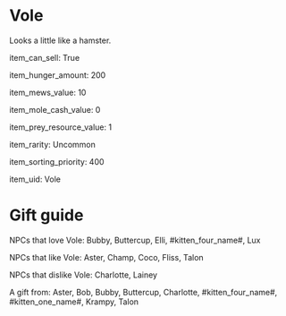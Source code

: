 # Vole

Looks a little like a hamster.

item_can_sell: True

item_hunger_amount: 200

item_mews_value: 10

item_mole_cash_value: 0

item_prey_resource_value: 1

item_rarity: Uncommon

item_sorting_priority: 400

item_uid: Vole

# Gift guide

NPCs that love Vole: Bubby, Buttercup, Elli, #kitten_four_name#, Lux

NPCs that like Vole: Aster, Champ, Coco, Fliss, Talon

NPCs that dislike Vole: Charlotte, Lainey

A gift from: Aster, Bob, Bubby, Buttercup, Charlotte, #kitten_four_name#, #kitten_one_name#, Krampy, Talon